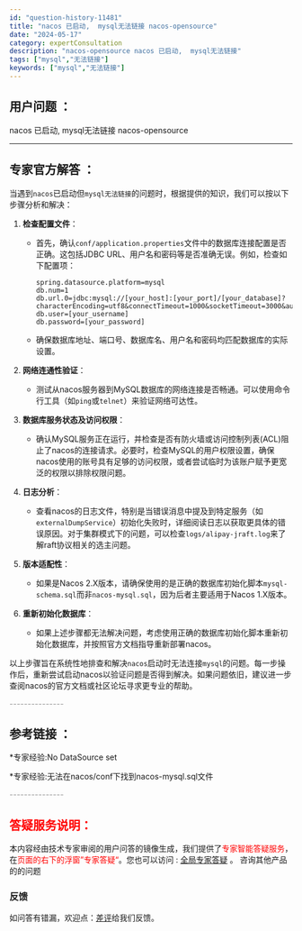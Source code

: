 ```yaml
---
id: "question-history-11481"
title: "nacos 已启动,  mysql无法链接 nacos-opensource"
date: "2024-05-17"
category: expertConsultation
description: "nacos-opensource nacos 已启动,  mysql无法链接"
tags: ["mysql","无法链接"]
keywords: ["mysql","无法链接"]
---
```


## 用户问题 ： 
 nacos 已启动,  mysql无法链接 nacos-opensource 

---------------
## 专家官方解答 ：

当遇到`nacos`已启动但`mysql无法链接`的问题时，根据提供的知识，我们可以按以下步骤分析和解决：

1. **检查配置文件**：
   - 首先，确认`conf/application.properties`文件中的数据库连接配置是否正确。这包括JDBC URL、用户名和密码等是否准确无误。例如，检查如下配置项：
     ```
     spring.datasource.platform=mysql
     db.num=1
     db.url.0=jdbc:mysql://[your_host]:[your_port]/[your_database]?characterEncoding=utf8&connectTimeout=1000&socketTimeout=3000&autoReconnect=true
     db.user=[your_username]
     db.password=[your_password]
     ```
   - 确保数据库地址、端口号、数据库名、用户名和密码均匹配数据库的实际设置。

2. **网络连通性验证**：
   - 测试从nacos服务器到MySQL数据库的网络连接是否畅通。可以使用命令行工具（如`ping`或`telnet`）来验证网络可达性。

3. **数据库服务状态及访问权限**：
   - 确认MySQL服务正在运行，并检查是否有防火墙或访问控制列表(ACL)阻止了nacos的连接请求。必要时，检查MySQL的用户权限设置，确保nacos使用的账号具有足够的访问权限，或者尝试临时为该账户赋予更宽泛的权限以排除权限问题。

4. **日志分析**：
   - 查看nacos的日志文件，特别是当错误消息中提及到特定服务（如`externalDumpService`）初始化失败时，详细阅读日志以获取更具体的错误原因。对于集群模式下的问题，可以检查`logs/alipay-jraft.log`来了解raft协议相关的选主问题。

5. **版本适配性**：
   - 如果是Nacos 2.X版本，请确保使用的是正确的数据库初始化脚本`mysql-schema.sql`而非`nacos-mysql.sql`，因为后者主要适用于Nacos 1.X版本。

6. **重新初始化数据库**：
   - 如果上述步骤都无法解决问题，考虑使用正确的数据库初始化脚本重新初始化数据库，并按照官方文档指导重新部署nacos。

以上步骤旨在系统性地排查和解决`nacos`启动时无法连接`mysql`的问题。每一步操作后，重新尝试启动nacos以验证问题是否得到解决。如果问题依旧，建议进一步查阅nacos的官方文档或社区论坛寻求更专业的帮助。


<font color="#949494">---------------</font> 


## 参考链接 ：

*专家经验:No DataSource set 
 
 *专家经验:无法在nacos/conf下找到nacos-mysql.sql文件 


 <font color="#949494">---------------</font> 
 


## <font color="#FF0000">答疑服务说明：</font> 

本内容经由技术专家审阅的用户问答的镜像生成，我们提供了<font color="#FF0000">专家智能答疑服务</font>，在<font color="#FF0000">页面的右下的浮窗”专家答疑“</font>。您也可以访问 : [全局专家答疑](https://opensource.alibaba.com/chatBot) 。 咨询其他产品的的问题

### 反馈
如问答有错漏，欢迎点：[差评](https://ai.nacos.io/user/feedbackByEnhancerGradePOJOID?enhancerGradePOJOId=13768)给我们反馈。

